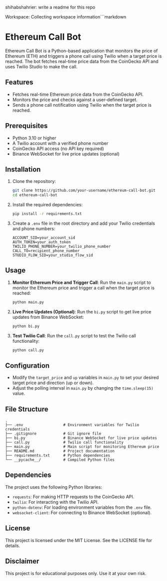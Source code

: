 shihabshahrier: write a readme for this repo

Workspace: Collecting workspace information```markdown
# Ethereum Call Bot

Ethereum Call Bot is a Python-based application that monitors the price of Ethereum (ETH) and triggers a phone call using Twilio when a target price is reached. The bot fetches real-time price data from the CoinGecko API and uses Twilio Studio to make the call.

## Features

- Fetches real-time Ethereum price data from the CoinGecko API.
- Monitors the price and checks against a user-defined target.
- Sends a phone call notification using Twilio when the target price is reached.

## Prerequisites

- Python 3.10 or higher
- A Twilio account with a verified phone number
- CoinGecko API access (no API key required)
- Binance WebSocket for live price updates (optional)

## Installation

1. Clone the repository:
   ```bash
   git clone https://github.com/your-username/ethereum-call-bot.git
   cd ethereum-call-bot
   ```

2. Install the required dependencies:
   ```bash
   pip install -r requirements.txt
   ```

3. Create a `.env` file in the root directory and add your Twilio credentials and phone numbers:
   ```env
   ACCOUNT_SID=your_account_sid
   AUTH_TOKEN=your_auth_token
   TWILIO_PHONE_NUMBER=your_twilio_phone_number
   CALL_TO=recipient_phone_number
   STUDIO_FLOW_SID=your_studio_flow_sid
   ```

## Usage

1. **Monitor Ethereum Price and Trigger Call**:
   Run the `main.py` script to monitor the Ethereum price and trigger a call when the target price is reached:
   ```bash
   python main.py
   ```

2. **Live Price Updates (Optional)**:
   Run the `bi.py` script to get live price updates from Binance WebSocket:
   ```bash
   python bi.py
   ```

3. **Test Twilio Call**:
   Run the `call.py` script to test the Twilio call functionality:
   ```bash
   python call.py
   ```

## Configuration

- Modify the `target_price` and `up` variables in `main.py` to set your desired target price and direction (up or down).
- Adjust the polling interval in `main.py` by changing the `time.sleep(15)` value.

## File Structure

```
.
├── .env                  # Environment variables for Twilio credentials
├── .gitignore            # Git ignore file
├── bi.py                 # Binance WebSocket for live price updates
├── call.py               # Twilio call functionality
├── main.py               # Main script for monitoring Ethereum price
├── README.md             # Project documentation
├── requirements.txt      # Python dependencies
└── __pycache__/          # Compiled Python files
```

## Dependencies

The project uses the following Python libraries:
- `requests`: For making HTTP requests to the CoinGecko API.
- `twilio`: For interacting with the Twilio API.
- `python-dotenv`: For loading environment variables from the `.env` file.
- `websocket-client`: For connecting to Binance WebSocket (optional).

## License

This project is licensed under the MIT License. See the LICENSE file for details.

## Disclaimer

This project is for educational purposes only. Use it at your own risk.
```